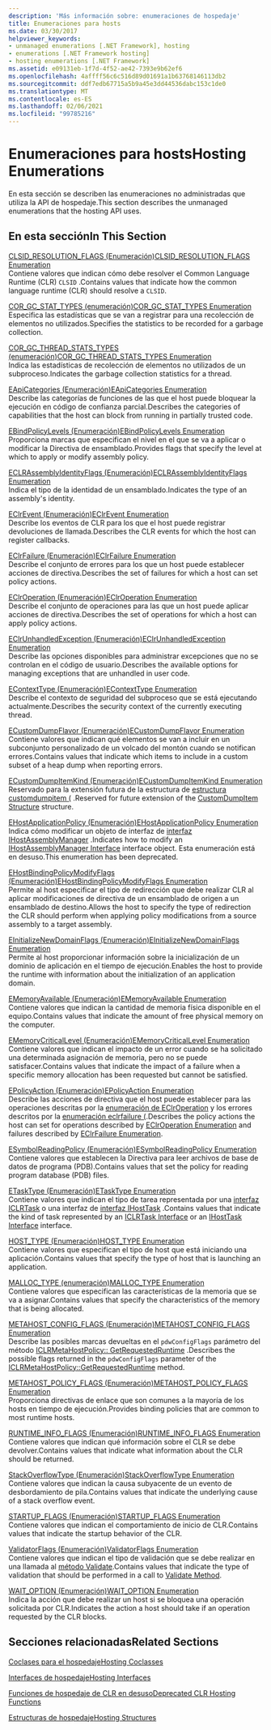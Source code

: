```yaml
---
description: 'Más información sobre: enumeraciones de hospedaje'
title: Enumeraciones para hosts
ms.date: 03/30/2017
helpviewer_keywords:
- unmanaged enumerations [.NET Framework], hosting
- enumerations [.NET Framework hosting]
- hosting enumerations [.NET Framework]
ms.assetid: e09131eb-1f7d-4f52-ae42-7393e9b62ef6
ms.openlocfilehash: 4affff56c6c516d89d01691a1b63768146113db2
ms.sourcegitcommit: ddf7edb67715a5b9a45e3dd44536dabc153c1de0
ms.translationtype: MT
ms.contentlocale: es-ES
ms.lasthandoff: 02/06/2021
ms.locfileid: "99785216"
---
```

# <a name="hosting-enumerations"></a><span data-ttu-id="d3fba-103">Enumeraciones para hosts</span><span class="sxs-lookup"><span data-stu-id="d3fba-103">Hosting Enumerations</span></span>

<span data-ttu-id="d3fba-104">En esta sección se describen las enumeraciones no administradas que utiliza la API de hospedaje.</span><span class="sxs-lookup"><span data-stu-id="d3fba-104">This section describes the unmanaged enumerations that the hosting API uses.</span></span>  
  
## <a name="in-this-section"></a><span data-ttu-id="d3fba-105">En esta sección</span><span class="sxs-lookup"><span data-stu-id="d3fba-105">In This Section</span></span>  

 [<span data-ttu-id="d3fba-106">CLSID_RESOLUTION_FLAGS (Enumeración)</span><span class="sxs-lookup"><span data-stu-id="d3fba-106">CLSID_RESOLUTION_FLAGS Enumeration</span></span>](clsid-resolution-flags-enumeration.md)  
 <span data-ttu-id="d3fba-107">Contiene valores que indican cómo debe resolver el Common Language Runtime (CLR) `CLSID` .</span><span class="sxs-lookup"><span data-stu-id="d3fba-107">Contains values that indicate how the common language runtime (CLR) should resolve a `CLSID`.</span></span>  
  
 [<span data-ttu-id="d3fba-108">COR_GC_STAT_TYPES (enumeración)</span><span class="sxs-lookup"><span data-stu-id="d3fba-108">COR_GC_STAT_TYPES Enumeration</span></span>](cor-gc-stat-types-enumeration.md)  
 <span data-ttu-id="d3fba-109">Especifica las estadísticas que se van a registrar para una recolección de elementos no utilizados.</span><span class="sxs-lookup"><span data-stu-id="d3fba-109">Specifies the statistics to be recorded for a garbage collection.</span></span>  
  
 [<span data-ttu-id="d3fba-110">COR_GC_THREAD_STATS_TYPES (enumeración)</span><span class="sxs-lookup"><span data-stu-id="d3fba-110">COR_GC_THREAD_STATS_TYPES Enumeration</span></span>](cor-gc-thread-stats-types-enumeration.md)  
 <span data-ttu-id="d3fba-111">Indica las estadísticas de recolección de elementos no utilizados de un subproceso.</span><span class="sxs-lookup"><span data-stu-id="d3fba-111">Indicates the garbage collection statistics for a thread.</span></span>  
  
 [<span data-ttu-id="d3fba-112">EApiCategories (Enumeración)</span><span class="sxs-lookup"><span data-stu-id="d3fba-112">EApiCategories Enumeration</span></span>](eapicategories-enumeration.md)  
 <span data-ttu-id="d3fba-113">Describe las categorías de funciones de las que el host puede bloquear la ejecución en código de confianza parcial.</span><span class="sxs-lookup"><span data-stu-id="d3fba-113">Describes the categories of capabilities that the host can block from running in partially trusted code.</span></span>  
  
 [<span data-ttu-id="d3fba-114">EBindPolicyLevels (Enumeración)</span><span class="sxs-lookup"><span data-stu-id="d3fba-114">EBindPolicyLevels Enumeration</span></span>](ebindpolicylevels-enumeration.md)  
 <span data-ttu-id="d3fba-115">Proporciona marcas que especifican el nivel en el que se va a aplicar o modificar la Directiva de ensamblado.</span><span class="sxs-lookup"><span data-stu-id="d3fba-115">Provides flags that specify the level at which to apply or modify assembly policy.</span></span>  
  
 [<span data-ttu-id="d3fba-116">ECLRAssemblyIdentityFlags (Enumeración)</span><span class="sxs-lookup"><span data-stu-id="d3fba-116">ECLRAssemblyIdentityFlags Enumeration</span></span>](eclrassemblyidentityflags-enumeration.md)  
 <span data-ttu-id="d3fba-117">Indica el tipo de la identidad de un ensamblado.</span><span class="sxs-lookup"><span data-stu-id="d3fba-117">Indicates the type of an assembly's identity.</span></span>  
  
 [<span data-ttu-id="d3fba-118">EClrEvent (Enumeración)</span><span class="sxs-lookup"><span data-stu-id="d3fba-118">EClrEvent Enumeration</span></span>](eclrevent-enumeration.md)  
 <span data-ttu-id="d3fba-119">Describe los eventos de CLR para los que el host puede registrar devoluciones de llamada.</span><span class="sxs-lookup"><span data-stu-id="d3fba-119">Describes the CLR events for which the host can register callbacks.</span></span>  
  
 [<span data-ttu-id="d3fba-120">EClrFailure (Enumeración)</span><span class="sxs-lookup"><span data-stu-id="d3fba-120">EClrFailure Enumeration</span></span>](eclrfailure-enumeration.md)  
 <span data-ttu-id="d3fba-121">Describe el conjunto de errores para los que un host puede establecer acciones de directiva.</span><span class="sxs-lookup"><span data-stu-id="d3fba-121">Describes the set of failures for which a host can set policy actions.</span></span>  
  
 [<span data-ttu-id="d3fba-122">EClrOperation (Enumeración)</span><span class="sxs-lookup"><span data-stu-id="d3fba-122">EClrOperation Enumeration</span></span>](eclroperation-enumeration.md)  
 <span data-ttu-id="d3fba-123">Describe el conjunto de operaciones para las que un host puede aplicar acciones de directiva.</span><span class="sxs-lookup"><span data-stu-id="d3fba-123">Describes the set of operations for which a host can apply policy actions.</span></span>  
  
 [<span data-ttu-id="d3fba-124">EClrUnhandledException (Enumeración)</span><span class="sxs-lookup"><span data-stu-id="d3fba-124">EClrUnhandledException Enumeration</span></span>](eclrunhandledexception-enumeration.md)  
 <span data-ttu-id="d3fba-125">Describe las opciones disponibles para administrar excepciones que no se controlan en el código de usuario.</span><span class="sxs-lookup"><span data-stu-id="d3fba-125">Describes the available options for managing exceptions that are unhandled in user code.</span></span>  
  
 [<span data-ttu-id="d3fba-126">EContextType (Enumeración)</span><span class="sxs-lookup"><span data-stu-id="d3fba-126">EContextType Enumeration</span></span>](econtexttype-enumeration.md)  
 <span data-ttu-id="d3fba-127">Describe el contexto de seguridad del subproceso que se está ejecutando actualmente.</span><span class="sxs-lookup"><span data-stu-id="d3fba-127">Describes the security context of the currently executing thread.</span></span>  
  
 [<span data-ttu-id="d3fba-128">ECustomDumpFlavor (Enumeración)</span><span class="sxs-lookup"><span data-stu-id="d3fba-128">ECustomDumpFlavor Enumeration</span></span>](ecustomdumpflavor-enumeration.md)  
 <span data-ttu-id="d3fba-129">Contiene valores que indican qué elementos se van a incluir en un subconjunto personalizado de un volcado del montón cuando se notifican errores.</span><span class="sxs-lookup"><span data-stu-id="d3fba-129">Contains values that indicate which items to include in a custom subset of a heap dump when reporting errors.</span></span>  
  
 [<span data-ttu-id="d3fba-130">ECustomDumpItemKind (Enumeración)</span><span class="sxs-lookup"><span data-stu-id="d3fba-130">ECustomDumpItemKind Enumeration</span></span>](ecustomdumpitemkind-enumeration.md)  
 <span data-ttu-id="d3fba-131">Reservado para la extensión futura de la estructura de [estructura customdumpitem (](customdumpitem-structure.md) .</span><span class="sxs-lookup"><span data-stu-id="d3fba-131">Reserved for future extension of the [CustomDumpItem Structure](customdumpitem-structure.md) structure.</span></span>  
  
 [<span data-ttu-id="d3fba-132">EHostApplicationPolicy (Enumeración)</span><span class="sxs-lookup"><span data-stu-id="d3fba-132">EHostApplicationPolicy Enumeration</span></span>](ehostapplicationpolicy-enumeration.md)  
 <span data-ttu-id="d3fba-133">Indica cómo modificar un objeto de interfaz de [interfaz IHostAssemblyManager](ihostassemblymanager-interface.md) .</span><span class="sxs-lookup"><span data-stu-id="d3fba-133">Indicates how to modify an [IHostAssemblyManager Interface](ihostassemblymanager-interface.md) interface object.</span></span> <span data-ttu-id="d3fba-134">Esta enumeración está en desuso.</span><span class="sxs-lookup"><span data-stu-id="d3fba-134">This enumeration has been deprecated.</span></span>  
  
 [<span data-ttu-id="d3fba-135">EHostBindingPolicyModifyFlags (Enumeración)</span><span class="sxs-lookup"><span data-stu-id="d3fba-135">EHostBindingPolicyModifyFlags Enumeration</span></span>](ehostbindingpolicymodifyflags-enumeration.md)  
 <span data-ttu-id="d3fba-136">Permite al host especificar el tipo de redirección que debe realizar CLR al aplicar modificaciones de directiva de un ensamblado de origen a un ensamblado de destino.</span><span class="sxs-lookup"><span data-stu-id="d3fba-136">Allows the host to specify the type of redirection the CLR should perform when applying policy modifications from a source assembly to a target assembly.</span></span>  
  
 [<span data-ttu-id="d3fba-137">EInitializeNewDomainFlags (Enumeración)</span><span class="sxs-lookup"><span data-stu-id="d3fba-137">EInitializeNewDomainFlags Enumeration</span></span>](einitializenewdomainflags-enumeration.md)  
 <span data-ttu-id="d3fba-138">Permite al host proporcionar información sobre la inicialización de un dominio de aplicación en el tiempo de ejecución.</span><span class="sxs-lookup"><span data-stu-id="d3fba-138">Enables the host to provide the runtime with information about the initialization of an application domain.</span></span>  
  
 [<span data-ttu-id="d3fba-139">EMemoryAvailable (Enumeración)</span><span class="sxs-lookup"><span data-stu-id="d3fba-139">EMemoryAvailable Enumeration</span></span>](ememoryavailable-enumeration.md)  
 <span data-ttu-id="d3fba-140">Contiene valores que indican la cantidad de memoria física disponible en el equipo.</span><span class="sxs-lookup"><span data-stu-id="d3fba-140">Contains values that indicate the amount of free physical memory on the computer.</span></span>  
  
 [<span data-ttu-id="d3fba-141">EMemoryCriticalLevel (Enumeración)</span><span class="sxs-lookup"><span data-stu-id="d3fba-141">EMemoryCriticalLevel Enumeration</span></span>](ememorycriticallevel-enumeration.md)  
 <span data-ttu-id="d3fba-142">Contiene valores que indican el impacto de un error cuando se ha solicitado una determinada asignación de memoria, pero no se puede satisfacer.</span><span class="sxs-lookup"><span data-stu-id="d3fba-142">Contains values that indicate the impact of a failure when a specific memory allocation has been requested but cannot be satisfied.</span></span>  
  
 [<span data-ttu-id="d3fba-143">EPolicyAction (Enumeración)</span><span class="sxs-lookup"><span data-stu-id="d3fba-143">EPolicyAction Enumeration</span></span>](epolicyaction-enumeration.md)  
 <span data-ttu-id="d3fba-144">Describe las acciones de directiva que el host puede establecer para las operaciones descritas por la [enumeración de EClrOperation](eclroperation-enumeration.md) y los errores descritos por la [enumeración eclrfailure (](eclrfailure-enumeration.md).</span><span class="sxs-lookup"><span data-stu-id="d3fba-144">Describes the policy actions the host can set for operations described by [EClrOperation Enumeration](eclroperation-enumeration.md) and failures described by [EClrFailure Enumeration](eclrfailure-enumeration.md).</span></span>  
  
 [<span data-ttu-id="d3fba-145">ESymbolReadingPolicy (Enumeración)</span><span class="sxs-lookup"><span data-stu-id="d3fba-145">ESymbolReadingPolicy Enumeration</span></span>](esymbolreadingpolicy-enumeration.md)  
 <span data-ttu-id="d3fba-146">Contiene valores que establecen la Directiva para leer archivos de base de datos de programa (PDB).</span><span class="sxs-lookup"><span data-stu-id="d3fba-146">Contains values that set the policy for reading program database (PDB) files.</span></span>  
  
 [<span data-ttu-id="d3fba-147">ETaskType (Enumeración)</span><span class="sxs-lookup"><span data-stu-id="d3fba-147">ETaskType Enumeration</span></span>](etasktype-enumeration.md)  
 <span data-ttu-id="d3fba-148">Contiene valores que indican el tipo de tarea representada por una [interfaz ICLRTask](iclrtask-interface.md) o una interfaz de [interfaz IHostTask](ihosttask-interface.md) .</span><span class="sxs-lookup"><span data-stu-id="d3fba-148">Contains values that indicate the kind of task represented by an [ICLRTask Interface](iclrtask-interface.md) or an [IHostTask Interface](ihosttask-interface.md) interface.</span></span>  
  
 [<span data-ttu-id="d3fba-149">HOST_TYPE (Enumeración)</span><span class="sxs-lookup"><span data-stu-id="d3fba-149">HOST_TYPE Enumeration</span></span>](host-type-enumeration.md)  
 <span data-ttu-id="d3fba-150">Contiene valores que especifican el tipo de host que está iniciando una aplicación.</span><span class="sxs-lookup"><span data-stu-id="d3fba-150">Contains values that specify the type of host that is launching an application.</span></span>  
  
 [<span data-ttu-id="d3fba-151">MALLOC_TYPE (enumeración)</span><span class="sxs-lookup"><span data-stu-id="d3fba-151">MALLOC_TYPE Enumeration</span></span>](malloc-type-enumeration.md)  
 <span data-ttu-id="d3fba-152">Contiene valores que especifican las características de la memoria que se va a asignar.</span><span class="sxs-lookup"><span data-stu-id="d3fba-152">Contains values that specify the characteristics of the memory that is being allocated.</span></span>  
  
 [<span data-ttu-id="d3fba-153">METAHOST_CONFIG_FLAGS (Enumeración)</span><span class="sxs-lookup"><span data-stu-id="d3fba-153">METAHOST_CONFIG_FLAGS Enumeration</span></span>](metahost-config-flags-enumeration.md)  
 <span data-ttu-id="d3fba-154">Describe las posibles marcas devueltas en el `pdwConfigFlags` parámetro del método [ICLRMetaHostPolicy:: GetRequestedRuntime](iclrmetahostpolicy-getrequestedruntime-method.md) .</span><span class="sxs-lookup"><span data-stu-id="d3fba-154">Describes the possible flags returned in the `pdwConfigFlags` parameter of the [ICLRMetaHostPolicy::GetRequestedRuntime](iclrmetahostpolicy-getrequestedruntime-method.md) method.</span></span>  
  
 [<span data-ttu-id="d3fba-155">METAHOST_POLICY_FLAGS (Enumeración)</span><span class="sxs-lookup"><span data-stu-id="d3fba-155">METAHOST_POLICY_FLAGS Enumeration</span></span>](metahost-policy-flags-enumeration.md)  
 <span data-ttu-id="d3fba-156">Proporciona directivas de enlace que son comunes a la mayoría de los hosts en tiempo de ejecución.</span><span class="sxs-lookup"><span data-stu-id="d3fba-156">Provides binding policies that are common to most runtime hosts.</span></span>  
  
 [<span data-ttu-id="d3fba-157">RUNTIME_INFO_FLAGS (Enumeración)</span><span class="sxs-lookup"><span data-stu-id="d3fba-157">RUNTIME_INFO_FLAGS Enumeration</span></span>](runtime-info-flags-enumeration.md)  
 <span data-ttu-id="d3fba-158">Contiene valores que indican qué información sobre el CLR se debe devolver.</span><span class="sxs-lookup"><span data-stu-id="d3fba-158">Contains values that indicate what information about the CLR should be returned.</span></span>  
  
 [<span data-ttu-id="d3fba-159">StackOverflowType (Enumeración)</span><span class="sxs-lookup"><span data-stu-id="d3fba-159">StackOverflowType Enumeration</span></span>](stackoverflowtype-enumeration.md)  
 <span data-ttu-id="d3fba-160">Contiene valores que indican la causa subyacente de un evento de desbordamiento de pila.</span><span class="sxs-lookup"><span data-stu-id="d3fba-160">Contains values that indicate the underlying cause of a stack overflow event.</span></span>  
  
 [<span data-ttu-id="d3fba-161">STARTUP_FLAGS (Enumeración)</span><span class="sxs-lookup"><span data-stu-id="d3fba-161">STARTUP_FLAGS Enumeration</span></span>](startup-flags-enumeration.md)  
 <span data-ttu-id="d3fba-162">Contiene valores que indican el comportamiento de inicio de CLR.</span><span class="sxs-lookup"><span data-stu-id="d3fba-162">Contains values that indicate the startup behavior of the CLR.</span></span>  
  
 [<span data-ttu-id="d3fba-163">ValidatorFlags (Enumeración)</span><span class="sxs-lookup"><span data-stu-id="d3fba-163">ValidatorFlags Enumeration</span></span>](validatorflags-enumeration.md)  
 <span data-ttu-id="d3fba-164">Contiene valores que indican el tipo de validación que se debe realizar en una llamada al [método Validate](iclrvalidator-validate-method.md).</span><span class="sxs-lookup"><span data-stu-id="d3fba-164">Contains values that indicate the type of validation that should be performed in a call to [Validate Method](iclrvalidator-validate-method.md).</span></span>  
  
 [<span data-ttu-id="d3fba-165">WAIT_OPTION (Enumeración)</span><span class="sxs-lookup"><span data-stu-id="d3fba-165">WAIT_OPTION Enumeration</span></span>](wait-option-enumeration.md)  
 <span data-ttu-id="d3fba-166">Indica la acción que debe realizar un host si se bloquea una operación solicitada por CLR.</span><span class="sxs-lookup"><span data-stu-id="d3fba-166">Indicates the action a host should take if an operation requested by the CLR blocks.</span></span>  
  
## <a name="related-sections"></a><span data-ttu-id="d3fba-167">Secciones relacionadas</span><span class="sxs-lookup"><span data-stu-id="d3fba-167">Related Sections</span></span>  

 [<span data-ttu-id="d3fba-168">Coclases para el hospedaje</span><span class="sxs-lookup"><span data-stu-id="d3fba-168">Hosting Coclasses</span></span>](hosting-coclasses.md)  
  
 [<span data-ttu-id="d3fba-169">Interfaces de hospedaje</span><span class="sxs-lookup"><span data-stu-id="d3fba-169">Hosting Interfaces</span></span>](hosting-interfaces.md)  
  
 [<span data-ttu-id="d3fba-170">Funciones de hospedaje de CLR en desuso</span><span class="sxs-lookup"><span data-stu-id="d3fba-170">Deprecated CLR Hosting Functions</span></span>](deprecated-clr-hosting-functions.md)  
  
 [<span data-ttu-id="d3fba-171">Estructuras de hospedaje</span><span class="sxs-lookup"><span data-stu-id="d3fba-171">Hosting Structures</span></span>](hosting-structures.md)
